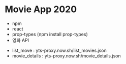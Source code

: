 # Movie App 2020

+ npm
+ react
+ prop-types (npm install prop-types)
+ 영화 API 
- list_move : yts-proxy.now.sh/list_movies.json 
- movie_details : yts-proxy.now.sh/movie_details.json 
